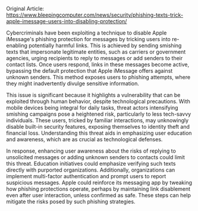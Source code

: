 Original Article: https://www.bleepingcomputer.com/news/security/phishing-texts-trick-apple-imessage-users-into-disabling-protection/

Cybercriminals have been exploiting a technique to disable Apple iMessage's phishing protection for messages by tricking users into re-enabling potentially harmful links. This is achieved by sending smishing texts that impersonate legitimate entities, such as carriers or government agencies, urging recipients to reply to messages or add senders to their contact lists. Once users respond, links in these messages become active, bypassing the default protection that Apple iMessage offers against unknown senders. This method exposes users to phishing attempts, where they might inadvertently divulge sensitive information.

This issue is significant because it highlights a vulnerability that can be exploited through human behavior, despite technological precautions. With mobile devices being integral for daily tasks, threat actors intensifying smishing campaigns pose a heightened risk, particularly to less tech-savvy individuals. These users, tricked by familiar interactions, may unknowingly disable built-in security features, exposing themselves to identity theft and financial loss. Understanding this threat aids in emphasizing user education and awareness, which are as crucial as technological defenses.

In response, enhancing user awareness about the risks of replying to unsolicited messages or adding unknown senders to contacts could limit this threat. Education initiatives could emphasize verifying such texts directly with purported organizations. Additionally, organizations can implement multi-factor authentication and prompt users to report suspicious messages. Apple could reinforce its messaging app by tweaking how phishing protections operate, perhaps by maintaining link disablement even after user interaction, unless confirmed as safe. These steps can help mitigate the risks posed by such phishing strategies.